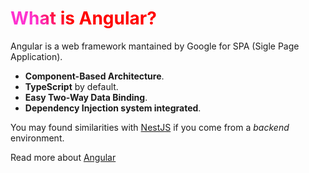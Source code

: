 
# What is Angular?

Angular is a web framework mantained by Google for SPA (Sigle Page Application).
- **Component-Based Architecture**.
- **TypeScript** by default.
- **Easy Two-Way Data Binding**.
- **Dependency Injection system integrated**.

You may found similarities with [NestJS](https://nestjs.com/) if you come from a *backend* environment.

<footer class="absolute left-30px bottom-30px">
  Read more about <a href="https://angular.dev/overview">Angular</a>
</footer>

<style>
h1 {
  background-color: #2B90B6;
  background-image: linear-gradient(45deg, #fe32d0 10%, #ff0000 20%);
  background-size: 100%;
  -webkit-background-clip: text;
  -moz-background-clip: text;
  -webkit-text-fill-color: transparent;
  -moz-text-fill-color: transparent;
}
</style>
